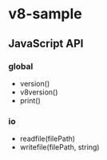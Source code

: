 # v8-sample

## JavaScript API
 
### global
- version()
- v8version()
- print()

### io
- readfile(filePath)
- writefile(filePath, string)


